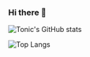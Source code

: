 ### Hi there 👋

<!--
**dudgus197493/dudgus197493** is a ✨ _special_ ✨ repository because its `README.md` (this file) appears on your GitHub profile.

Here are some ideas to get you started:

- 🔭 I’m currently working on ...
- 🌱 I’m currently learning ...
- 👯 I’m looking to collaborate on ...
- 🤔 I’m looking for help with ...
- 💬 Ask me about ...
- 📫 How to reach me: ...
- 😄 Pronouns: ...
- ⚡ Fun fact: ...
-->
![Tonic's GitHub stats](https://github-readme-stats.vercel.app/api?username=dudgus197493&show_icons=true&theme=cobalt)

![Top Langs](https://github-readme-stats.vercel.app/api/top-langs/?username=dudgus197493&layout=compact&theme=gruvbox)

